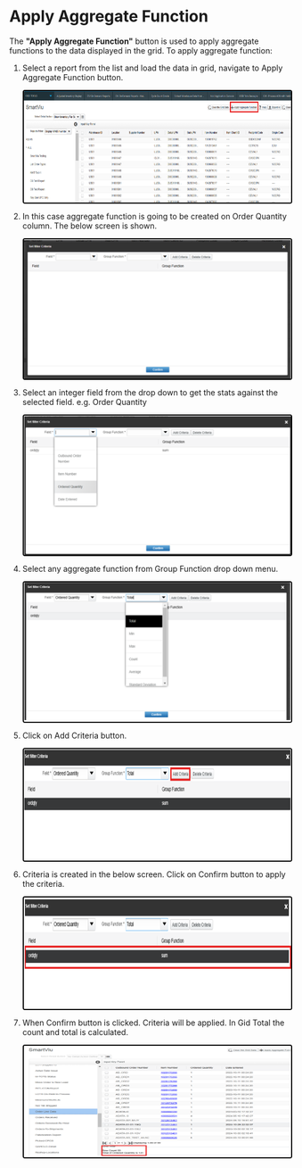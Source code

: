 # Apply Aggregate Function

The **"Apply Aggregate Function"** button is used to apply aggregate functions to the data displayed in the grid. To apply aggregate function:

1. Select a report from the list and load the data in grid, navigate to Apply Aggregate Function button.

    <img src="../Attachments/Screen/Aggregate_Func_Btn.png" alt="undirectedmenu" style="height: 200px; width:500px;margin:auto;display:block; cursor: zoom-in; 
    border: 2px solid #000000; border-radius: 4px;"
    onclick="this.style.height='400px'; this.style.cursor='zoom-out';" 
    ondblclick="this.style.height='200px'; this.style.cursor='zoom-in';">

2. In this case aggregate function is going to be created on Order Quantity column. The below screen is shown.

    <img src="../Attachments/Screen/Aggregate_Func_Fields.png" alt="undirectedmenu" style="height: 250px; width:500px;margin:auto;display:block; cursor: zoom-in; 
    border: 2px solid #000000; border-radius: 4px;"
    onclick="this.style.height='400px'; this.style.cursor='zoom-out';" 
    ondblclick="this.style.height='200px'; this.style.cursor='zoom-in';">

3. Select an integer field from the drop down to get the stats against the selected field. e.g.  Order Quantity

    <img src="../Attachments/Screen/Aggregate_Func_Fields2.png" alt="undirectedmenu" style="height: 250px; width:500px;margin:auto;display:block; cursor: zoom-in; 
    border: 2px solid #000000; border-radius: 4px;"
    onclick="this.style.height='400px'; this.style.cursor='zoom-out';" 
    ondblclick="this.style.height='200px'; this.style.cursor='zoom-in';">

4. Select any aggregate function from Group Function drop down menu.

    <img src="../Attachments/Screen/Aggregate_Func_Fields3.png" alt="undirectedmenu" style="height: 250px; width:500px;margin:auto;display:block; cursor: zoom-in; 
    border: 2px solid #000000; border-radius: 4px;"
    onclick="this.style.height='400px'; this.style.cursor='zoom-out';" 
    ondblclick="this.style.height='200px'; this.style.cursor='zoom-in';">

5. Click on Add Criteria button.

    <img src="../Attachments/Screen/Aggregate_Func_Criteria1.png" alt="undirectedmenu" style="height: 200px; width:500px;margin:auto;display:block; cursor: zoom-in; 
    border: 2px solid #000000; border-radius: 4px;"
    onclick="this.style.height='400px'; this.style.cursor='zoom-out';" 
    ondblclick="this.style.height='200px'; this.style.cursor='zoom-in';">

6. Criteria is created in the below screen. Click on Confirm button to apply the criteria.

    <img src="../Attachments/Screen/Aggregate_Func_Criteria2..png" alt="undirectedmenu" style="height: 200px;width: 500px; margin:auto;display:block; cursor: zoom-in; 
    border: 2px solid #000000; border-radius: 4px;"
    onclick="this.style.height='400px'; this.style.cursor='zoom-out';" 
    ondblclick="this.style.height='200px'; this.style.cursor='zoom-in';">

7. When Confirm button is clicked. Criteria will be applied. In Gid Total the count and total is calculated.

    <img src="../Attachments/Screen/Aggregate_Total.png" alt="undirectedmenu" style="height: 200px;width: 500px;margin:auto;display:block; cursor: zoom-in; 
    border: 2px solid #000000; border-radius: 4px;"
    onclick="this.style.height='400px'; this.style.cursor='zoom-out';" 
    ondblclick="this.style.height='200px'; this.style.cursor='zoom-in';">